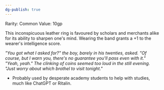 ```yaml
---
dg-publish: true
---
```

Rarity: Common
Value: 10gp

This inconspicuous leather ring is favoured by scholars and merchants alike for its ability to sharpen one's mind. Wearing the band grants a +1 to the wearer's intelligence score. 

*"You got what I asked for?" the boy, barely in his twenties, asked. 
"Of course, but I warn you, there's no guarantee you'll pass even with it."
"Yeah, yeah." The clinking of coins seemed too loud in the still evening. "Just worry about which brothel to visit tonight."*

- Probably used by desperate academy students to help with studies, much like ChatGPT or Ritalin. 